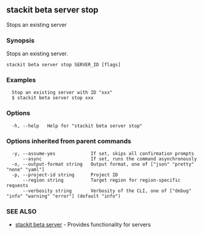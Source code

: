 ## stackit beta server stop

Stops an existing server

### Synopsis

Stops an existing server.

```
stackit beta server stop SERVER_ID [flags]
```

### Examples

```
  Stop an existing server with ID "xxx"
  $ stackit beta server stop xxx
```

### Options

```
  -h, --help   Help for "stackit beta server stop"
```

### Options inherited from parent commands

```
  -y, --assume-yes             If set, skips all confirmation prompts
      --async                  If set, runs the command asynchronously
  -o, --output-format string   Output format, one of ["json" "pretty" "none" "yaml"]
  -p, --project-id string      Project ID
      --region string          Target region for region-specific requests
      --verbosity string       Verbosity of the CLI, one of ["debug" "info" "warning" "error"] (default "info")
```

### SEE ALSO

* [stackit beta server](./stackit_beta_server.md)	 - Provides functionality for servers

